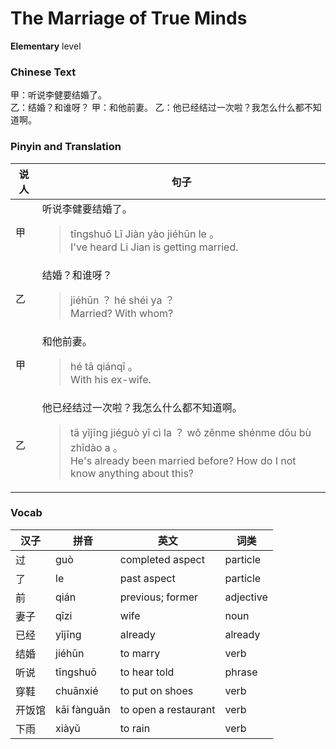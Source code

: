 # The Marriage of True Minds
**Elementary** level
### Chinese Text
甲：听说李健要结婚了。<br />乙：结婚？和谁呀？
甲：和他前妻。
乙：他已经结过一次啦？我怎么什么都不知道啊。

### Pinyin and Translation
|说人|句子|
|----|----|
|甲|听说李健要结婚了。<blockquote>tīngshuō Lǐ Jiàn yào jiéhūn le 。<br />I've heard Li Jian is getting married.</blockquote>|
|乙|结婚？和谁呀？<blockquote>jiéhūn ？ hé shéi ya ？<br />Married? With whom?</blockquote>|
|甲|和他前妻。<blockquote>hé tā qiánqī 。<br />With his ex-wife.</blockquote>|
|乙|他已经结过一次啦？我怎么什么都不知道啊。<blockquote>tā yǐjīng jiéguò yī cì la ？ wǒ zěnme shénme dōu bù zhīdào a 。<br />He's already been married before? How do I not know anything about this?</blockquote>|
### Vocab
|汉子|拼音|英文|词类|
|----|----|----|----|
|过|guò|completed aspect|particle|
|了|le|past aspect|particle|
|前|qián|previous; former|adjective|
|妻子|qīzi|wife|noun|
|已经|yǐjīng|already|already|
|结婚|jiéhūn|to marry|verb|
|听说|tīngshuō|to hear told|phrase|
|穿鞋|chuānxié|to put on shoes|verb|
|开饭馆|kāi fànguǎn|to open a restaurant|verb|
|下雨|xiàyǔ|to rain|verb|